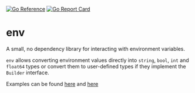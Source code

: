 [![Go Reference](https://pkg.go.dev/badge/github.com/lucafmarques/env.svg)](https://pkg.go.dev/github.com/lucafmarques/env)
[![Go Report Card](https://goreportcard.com/badge/github.com/lucafmarques/env)](https://goreportcard.com/report/github.com/lucafmarques/env)

# env
A small, no dependency library for interacting with environment variables.

`env` allows converting environment values directly into `string`, `bool`, `int` and `float64` types or convert them to user-defined types if they implement the `Builder` interface.

Examples can be found [here](/examples/) and [here](/env_test.go)
